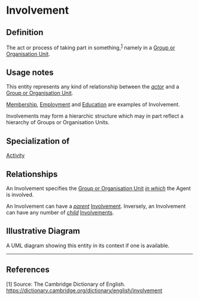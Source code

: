 # Involvement

## Definition
The act or process of taking part in something,<sup>[1](#fn1)</sup> namely in a [Group or Organisation Unit](../entities/Group_or_Organisation_Unit.md).

## Usage notes
This entity represents any kind of relationship between the *[actor](../entities/Agent.md#user-content-rel__activity)* and a [Group or Organisation Unit](../entities/Group_or_Organisation_Unit.md).

[Membership](../entities/Membership.md), [Employment](../entities/Involvement.md) and [Education](../entities/Education.md) are examples of Involvement.

Involvements may form a hierarchic structure which may in part reflect a hierarchy of Groups or Organisation Units.

## Specialization of
[Activity](../entities/Activity.md)

## Relationships
<a name="rel__in">An Involvement specifies the [Group or Organisation Unit](../entities/Group_or_Organisation_Unit.md) *[in which](../entities/Group_or_Organisation_Unit.md#user-content-rel__has-involvement)* the Agent is involved.</a>

<a name="rel__have-parent">An Involvement can have a *[parent](../entities/Involvement.md#user-content-rel__have-child)* [Involvement](../entities/Involvement.md).</a>
Inversely, <a name="rel__have-child">an Involvement can have any number of *[child](../entities/Involvement.md#user-content-rel__have-parent)* [Involvements](../entities/Involvement.md).</a>

## Illustrative Diagram
A UML diagram showing this entity in its context if one is available.

---
## References
<a name="fn1">\[1\]</a> Source: The Cambridge Dictionary of English. https://dictionary.cambridge.org/dictionary/english/involvement
